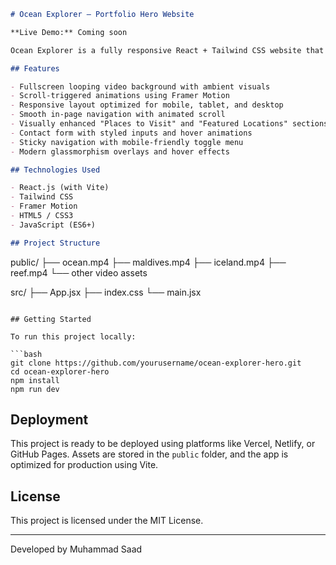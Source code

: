 
```markdown
# Ocean Explorer – Portfolio Hero Website

**Live Demo:** Coming soon

Ocean Explorer is a fully responsive React + Tailwind CSS website that highlights the beauty of Earth's oceans through immersive video backgrounds, smooth transitions, and modern UI design. This project is built to showcase destinations, provide a rich user experience, and demonstrate front-end skills through performance, responsiveness, and interactivity.

## Features

- Fullscreen looping video background with ambient visuals
- Scroll-triggered animations using Framer Motion
- Responsive layout optimized for mobile, tablet, and desktop
- Smooth in-page navigation with animated scroll
- Visually enhanced "Places to Visit" and "Featured Locations" sections
- Contact form with styled inputs and hover animations
- Sticky navigation with mobile-friendly toggle menu
- Modern glassmorphism overlays and hover effects

## Technologies Used

- React.js (with Vite)
- Tailwind CSS
- Framer Motion
- HTML5 / CSS3
- JavaScript (ES6+)

## Project Structure

```

public/
├── ocean.mp4
├── maldives.mp4
├── iceland.mp4
├── reef.mp4
└── other video assets

src/
├── App.jsx
├── index.css
└── main.jsx

````

## Getting Started

To run this project locally:

```bash
git clone https://github.com/yourusername/ocean-explorer-hero.git
cd ocean-explorer-hero
npm install
npm run dev
````

## Deployment

This project is ready to be deployed using platforms like Vercel, Netlify, or GitHub Pages. Assets are stored in the `public` folder, and the app is optimized for production using Vite.

## License

This project is licensed under the MIT License.

---

Developed by Muhammad Saad

```
